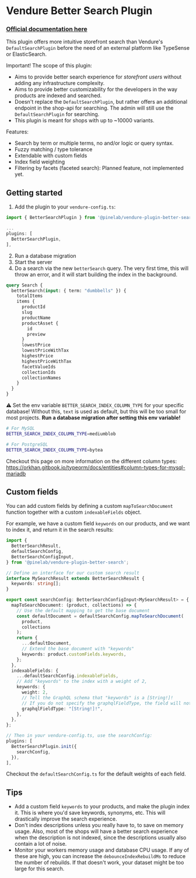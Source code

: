 # Vendure Better Search Plugin

### [Official documentation here](https://plugins.pinelab.studio/plugin/vendure-plugin-better-search)

This plugin offers more intuitive storefront search than Vendure's `DefaultSearchPlugin` before the need of an external platform like TypeSense or ElasticSearch.

Important! The scope of this plugin:

- Aims to provide better search experience for _storefront users_ without adding any infrastructure complexity.
- Aims to provide better customizability for the developers in the way products are indexed and searched.
- Doesn't replace the `DefaultSearchPlugin`, but rather offers an additional endpoint in the shop-api for searching. The admin will still use the `DefaultSearchPlugin` for searching.
- This plugin is meant for shops with up to ~10000 variants.

Features:

- Search by term or multiple terms, no and/or logic or query syntax.
- Fuzzy matching / type tolerance
- Extendable with custom fields
- Index field weighting
- Filtering by facets (faceted search): Planned feature, not implemented yet.

## Getting started

1. Add the plugin to your `vendure-config.ts`:

```ts
import { BetterSearchPlugin } from '@pinelab/vendure-plugin-better-search';

...
plugins: [
  BetterSearchPlugin,
],
```

2. Run a database migration
3. Start the server
4. Do a search via the new `betterSearch` query. The very first time, this will throw an error, and it will start building the index in the background.

```graphql
query Search {
  betterSearch(input: { term: "dumbbells" }) {
    totalItems
    items {
      productId
      slug
      productName
      productAsset {
        id
        preview
      }
      lowestPrice
      lowestPriceWithTax
      highestPrice
      highestPriceWithTax
      facetValueIds
      collectionIds
      collectionNames
    }
  }
}
```

⚠️ Set the env variable `BETTER_SEARCH_INDEX_COLUMN_TYPE` for your specific database! Without this, `text` is used as default, but this will be too small for most projects. **Run a database migration after setting this env variable!**

```bash
# For MySQL
BETTER_SEARCH_INDEX_COLUMN_TYPE=mediumblob

# For PostgreSQL
BETTER_SEARCH_INDEX_COLUMN_TYPE=bytea
```

Checkout this page on more information on the different column types: https://orkhan.gitbook.io/typeorm/docs/entities#column-types-for-mysql-mariadb

## Custom fields

You can add custom fields by defining a custom `mapToSearchDocument` function together with a custom `indexableFields` object.

For example, we have a custom field `keywords` on our products, and we want to index it, and return it in the search results:

```ts
import {
  BetterSearchResult,
  defaultSearchConfig,
  BetterSearchConfigInput,
} from '@pinelab/vendure-plugin-better-search';

// Define an interface for our custom search result
interface MySearchResult extends BetterSearchResult {
  keywords: string[];
}

export const searchConfig: BetterSearchConfigInput<MySearchResult> = {
  mapToSearchDocument: (product, collections) => {
    // Use the default mapping to get the base document
    const defaultDocument = defaultSearchConfig.mapToSearchDocument(
      product,
      collections
    );
    return {
      ...defaultDocument,
      // Extend the base document with "keywords"
      keywords: product.customFields.keywords,
    };
  },
  indexableFields: {
    ...defaultSearchConfig.indexableFields,
    // Add "keywords" to the index with a weight of 2,
    keywords: {
      weight: 2,
      // Tell the GraphQL schema that "keywords" is a [String!]!
      // If you do not specify the graphqlFieldType, the field will not be returned in the search results
      graphqlFieldType: "[String!]!",
    },
  },
};

// Then in your vendure-config.ts, use the searchConfig:
plugins: [
  BetterSearchPlugin.init({
    searchConfig,
  }),
],
```

Checkout the `defaultSearchConfig.ts` for the default weights of each field.

## Tips

- Add a custom field `keywords` to your products, and make the plugin index it. This is where you'd save keywords, synonyms, etc. This will drastically improve the search experience.
- Don't index descriptions unless you really have to, to save on memory usage. Also, most of the shops will have a better search experience when the description is not indexed, since the descriptions usually also contain a lot of noise.
- Monitor your workers memory usage and database CPU usage. If any of these are high, you can increase the `debounceIndexRebuildMs` to reduce the number of rebuilds. If that doesn't work, your dataset might be too large for this search.
